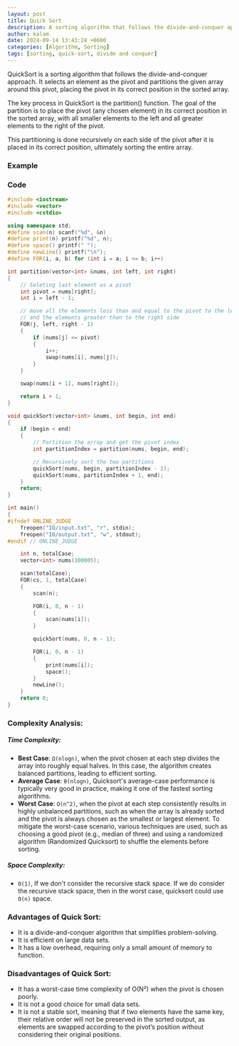 ```yaml
---
layout: post
title: Quick Sort
description: A sorting algorithm that follows the divide-and-conquer approach
author: kalam
date: 2024-09-14 13:43:24 +0600
categories: [Algorithm, Sorting]
tags: [sorting, quick-sort, divide and conquer]
---
```

QuickSort is a sorting algorithm that follows the divide-and-conquer approach. It selects an element as the pivot and partitions the given array around this pivot, placing the pivot in its correct position in the sorted array.

The key process in QuickSort is the partition() function. The goal of the partition is to place the pivot (any chosen element) in its correct position in the sorted array, with all smaller elements to the left and all greater elements to the right of the pivot.

This partitioning is done recursively on each side of the pivot after it is placed in its correct position, ultimately sorting the entire array.

### Example


### Code

```cpp
#include <iostream>
#include <vector>
#include <cstdio>

using namespace std;
#define scan(n) scanf("%d", &n)
#define print(n) printf("%d", n);
#define space() printf(" ");
#define newLine() printf("\n");
#define FOR(i, a, b) for (int i = a; i <= b; i++)

int partition(vector<int> &nums, int left, int right)
{
    // Seleting last element as a pivot
    int pivot = nums[right];
    int i = left - 1;

    // move all the elements less than and equal to the pivot to the left side
    // and the elements greater than to the right side
    FOR(j, left, right - 1)
    {
        if (nums[j] <= pivot)
        {
            i++;
            swap(nums[i], nums[j]);
        }
    }

    swap(nums[i + 1], nums[right]);

    return i + 1;
}

void quickSort(vector<int> &nums, int begin, int end)
{
    if (begin < end)
    {
        // Partition the array and get the pivot index
        int partitionIndex = partition(nums, begin, end);

        // Recursively sort the two partitions
        quickSort(nums, begin, partitionIndex - 1);
        quickSort(nums, partitionIndex + 1, end);
    }
    return;
}

int main()
{
#ifndef ONLINE_JUDGE
    freopen("IO/input.txt", "r", stdin);
    freopen("IO/output.txt", "w", stdout);
#endif // ONLINE_JUDGE

    int n, totalCase;
    vector<int> nums(100005);

    scan(totalCase);
    FOR(cs, 1, totalCase)
    {
        scan(n);

        FOR(i, 0, n - 1)
        {
            scan(nums[i]);
        }

        quickSort(nums, 0, n - 1);

        FOR(i, 0, n - 1)
        {
            print(nums[i]);
            space();
        }
        newLine();
    }
    return 0;
}

```

### Complexity Analysis:

##### Time Complexity:

- **Best Case**: `Ω(nlogn)`, when the pivot chosen at each step divides the array into roughly equal halves. In this case, the algorithm creates balanced partitions, leading to efficient sorting.
- **Average Case**: `θ(nlogn)`, Quicksort's average-case performance is typically very good in practice, making it one of the fastest sorting algorithms.
- **Worst Case**: `O(n^2)`, when the pivot at each step consistently results in highly unbalanced partitions, such as when the array is already sorted and the pivot is always chosen as the smallest or largest element. To mitigate the worst-case scenario, various techniques are used, such as choosing a good pivot (e.g., median of three) and using a randomized algorithm (Randomized Quicksort) to shuffle the elements before sorting.

##### Space Complexity:
- `O(1)`, If we don't consider the recursive stack space. If we do consider the recursive stack space, then in the worst case, quicksort could use `O(n)` space.


### Advantages of Quick Sort:

- It is a divide-and-conquer algorithm that simplifies problem-solving.
- It is efficient on large data sets.
- It has a low overhead, requiring only a small amount of memory to function.

### Disadvantages of Quick Sort:

- It has a worst-case time complexity of O(N²) when the pivot is chosen poorly.
- It is not a good choice for small data sets.
- It is not a stable sort, meaning that if two elements have the same key, their relative order will not be preserved in the sorted output, as elements are swapped according to the pivot’s position without considering their original positions.
